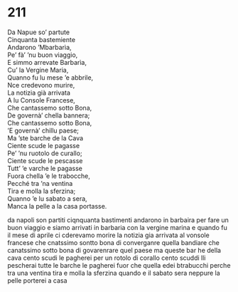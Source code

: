 # 211
  
Da Napue so’ partute  
Cinquanta bastemiente  
Andarono ’Mbarbarìa,  
Pe’ fà’ ’nu buon viaggio,  
E simmo arrevate Barbarìa,  
Cu’ la Vergine Maria,  
Quanno fu lu mese ’e abbrile,  
Nce credevono murire,  
La notizia già arrivata  
A lu Console Francese,  
Che cantassemo sotto Bona,  
De governà’ chella bannera;  
Che cantassemo sotto Bona,  
’E governà’ chillu paese;  
Ma ’ste barche de la Cava  
Ciente scude le pagasse  
Pe’ ’nu ruotolo de curallo;  
Ciente scude le pescasse  
Tutt’ ’e varche le pagasse  
Fuora chella ’e le trabocche,  
Pecché tra ’na ventina  
Tira e molla la sferzina;  
Quanno ’e lu sabato a sera,  
Manca la pelle a la casa portasse.

da napoli son partiti
ciqnquanta bastimenti
andarono in barbaira
per fare un buon viaggio
e siamo arrivati in barbaria
con la vergine marina
e quando fu il mese di aprile
ci cderevamo morire
la notizia gia arrivata al vonsole francese
che cnatssimo sontto bona
di converganre quella bandiare
che canatssimo sotto bona
di govarenrare quel paese
ma queste bar he della cava
cento scudi le pagherei
per un rotolo di corallo
cento scuddi lli pescherai
tutte le barche le pagherei
fuor che quella edei btrabucchi
perche tra una ventina
tira e molla la sferzina
quando e il sabato sera
neppure la pelle porterei a casa
